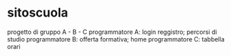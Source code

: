 # sitoscuola
progetto di gruppo A - B - C
programmatore A: login reggistro; percorsi di studio
programmatore B: offerta formativa; home
programmatore C: tabbella orari
